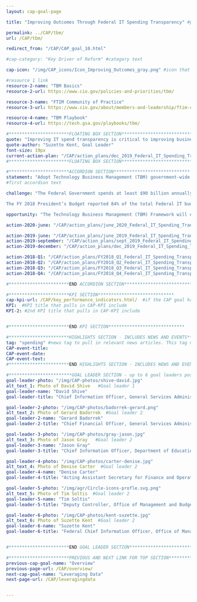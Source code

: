 ```yaml
---
layout: cap-goal-page

title: "Improving Outcomes Through Federal IT Spending Transparency" #page title

permalink: ../CAP/tbm/
url: /CAP/tbm/

redirect_from: "/CAP/CAP_goal_10.html"

#cap-category: "Key Driver of Reform" #category text

cap-icon: "/img/CAP_icons/Icon_Improving_Outcomes_gray.png" #icon that appears next to title

#resource 1 link
resource-2-name: "TBM Basics"
resource-2-url: https://www.cio.gov/policies-and-priorities/tbm/

resource-3-name: "FTIM Community of Practice"
resource-3-url: https://www.cio.gov/about/members-and-leadership/ftim-cop/

resource-4-name: "TBM Playbook"
resource-4-url: https://tech.gsa.gov/playbooks/tbm/

#***********************FLOATING BOX SECTION*****************************
quote: "Improving IT spend transparency is critical to improving business end-to-end, from the idea to the acquisition to what we actually deliver." #appears in the gray text box
quote-author: "Suzette Kent, Goal Leader"
font-size: 19px
current-action-plan: "/CAP/action_plans/dec_2019_Federal_IT_Spending_Transparency.pdf"
#***********************FLOATING BOX SECTION*****************************

#***********************ACCORDION SECTION*****************************
statement: "Adopt Technology Business Management (TBM) government-wide by FY 2022. This approach will improve IT spending data accountability and transparency, empowering agency executive-suite leadership from across the enterprise to drive innovation, business transformation and mission value."
#first accordion text

challenge: "The Federal Government spends at least $90 billion annually on IT, and Federal executives have long known they could better manage that spending with increased visibility and more accurate data. Congress and taxpayers have pressed for better information about how Federal IT dollars are spent and the return on that investment.

The FY 2018 President’s Budget reported 84% of the total Federal IT budget categorized as “other,” as opposed to being clearly tied to a specific IT category of spend. This lack of granularity makes it difficult to baseline Federal investments and show the public whether Government is spending taxpayer dollars effectively in order to drive the large scale change needed to improve business transformation and citizen services. In the spring of 2017, Office of Management and Budget guidance called on agencies to begin adopting elements of the Technology Business Management framework - an open source standard for IT costs. This will provide more granularity in IT spend based upon a taxonomy broadly accepted across both private and public sector organizations." #second accordion text

opportunity: "The Technology Business Management (TBM) Framework will enable the Federal Government to:   run IT like a business; drive innovation and business transformation; improve services to citizens; add cost transparency; and increase accountability to taxpayers. " #third accordion text

action-2020-june: "/CAP/action_plans/june_2020_Federal_IT_Spending_Transparency.pdf"

action-2019-june: "/CAP/action_plans/june_2019_Federal_IT_Spending_Transparency.pdf"
action-2019-september: "/CAP/action_plans/sept_2019_Federal_IT_Spending_Transparency.pdf"
action-2019-december: "/CAP/action_plans/dec_2019_Federal_IT_Spending_Transparency.pdf"

action-2018-Q1: "/CAP/action_plans/FY2018_Q1_Federal_IT_Spending_Transparency.pdf"
action-2018-Q2: "/CAP/action_plans/FY2018_Q2_Federal_IT_Spending_Transparency.pdf"
action-2018-Q3: "/CAP/action_plans/FY2018_Q3_Federal_IT_Spending_Transparency.pdf"
action-2018-Q4: "/CAP/action_plans/FY2018_Q4_Federal_IT_Spending_Transparency.pdf"

#***********************END ACCORDION SECTION*****************************

#***********************KPI SECTION*****************************
cap-kpi-url: /CAP/key_performance_indicators.html/  #if the CAP goal has a KPI, it will appear as a button under the title. The button links to the KPI accordion section
KPI:  #KPI title that pulls in CAP-KPI include
KPI-2: #2nd KPI title that pulls in CAP-KPI include


#***********************END KPI SECTION*****************************

#***********************HIGHLIGHTS SECTION - INCLUDES NEWS AND EVENTS*****************************
tag: "spending" #news tag to pull in relevant news articles. This tag needs to be included in the "post" front matter
CAP-event-title:
CAP-event-date:
CAP-event-text:
#***********************END HIGHLIGHTS SECTION - INCLUDES NEWS AND EVENTS*****************************

#************************GOAL LEADER SECTION - up to 6 goal leaders possible by creating up to 6 sections below***************************
goal-leader-photo: "/img/CAP-photos/shive-david.jpg"
alt_text_1: Photo of David Shive   #Goal leader 1
goal-leader-name: "David Shive"
goal-leader-title: "Chief Information Officer, General Services Administration"

goal-leader-2-photo: "/img/CAP-photos/badorrek-gerard.png"
alt_text_2: Photo of Gerard Badorrek  #Goal leader 2
goal-leader-2-name: "Gerard Badorrek"
goal-leader-2-title: "Chief Financial Officer, General Services Administration"

goal-leader-3-photo: "/img/CAP-photos/gray-jason.jpg"
alt_text_3: Photo of Jason Gray   #Goal leader 2
goal-leader-3-name: "Jason Gray"
goal-leader-3-title: "Chief Information Officer, Department of Education"

goal-leader-4-photo: "/img/CAP-photos/carter-denise.jpg"
alt_text_4: Photo of Denise Carter  #Goal leader 2
goal-leader-4-name: "Denise Carter"
goal-leader-4-title: "Acting Assistant Secretary for Finance and Operations, Department of Education"

goal-leader-5-photo: "/img/agr/Circle-icons-profle.svg.png"
alt_text_5: Photo of Tim Soltis  #Goal leader 2
goal-leader-5-name: "Tim Soltis"
goal-leader-5-title: "Deputy Controller, Office of Management and Budget"

goal-leader-6-photo: "/img/CAP-photos/kent-suzette.jpg"
alt_text_6: Photo of Suzette Kent  #Goal leader 2
goal-leader-6-name: "Suzette Kent"
goal-leader-6-title: "Federal Chief Information Officer, Office of Management and Budget"


#***********************END GOAL LEADER SECTION*****************************8

#***********************PREVIOUS AND NEXT LINK FOR TOP SECTION*****************************8
previous-cap-goal-name: "Overview"
previous-page-url: /CAP/overview/
next-cap-goal-name: "Leveraging Data"
next-page-url: /CAP/leveragingdata


---  
```

